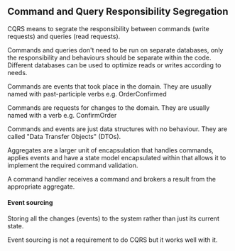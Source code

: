 
## Command and Query Responsibility Segregation

CQRS means to segrate the responsibility between commands (write requests) and queries (read requests).

Commands and queries don't need to be run on separate databases, only the responsibility and behaviours should be separate within the code. Different databases can be used to optimize reads or writes according to needs.

Commands are events that took place in the domain. They are usually named with past-participle verbs e.g. OrderConfirmed

Commands are requests for changes to the domain. They are usually named with a verb e.g. ConfirmOrder

Commands and events are just data structures with no behaviour. They are called "Data Transfer Objects" (DTOs).

Aggregates are a larger unit of encapsulation that handles commands, applies events and have a state model encapsulated within that allows it to implement the required command validation.

A command handler receives a command and brokers a result from the appropriate aggregate.

#### Event sourcing

Storing all the changes (events) to the system rather than just its current state.

Event sourcing is not a requirement to do CQRS but it works well with it.

